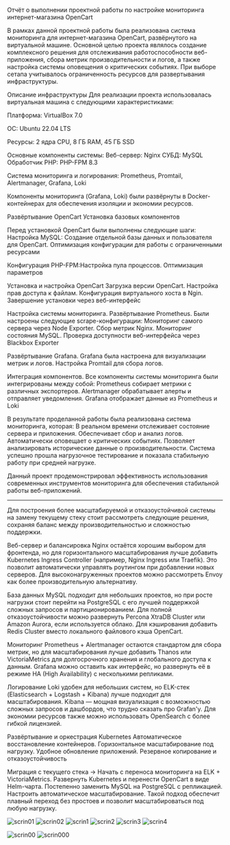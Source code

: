 Отчёт о выполнении проектной работы по настройке мониторинга интернет-магазина OpenCart
  
В рамках данной проектной работы была реализована система мониторинга для интернет-магазина OpenCart, развёрнутого на виртуальной машине. Основной целью проекта являлось создание комплексного решения для отслеживания работоспособности веб-приложения, сбора метрик производительности и логов, а также настройка системы оповещения о критических событиях. При выборе сетапа учитывалось ограниченность ресурсов для развертывания инфраструктуры.

Описание инфраструктуры
Для реализации проекта использовалась виртуальная машина с следующими характеристиками:

Платформа: VirtualBox 7.0

ОС: Ubuntu 22.04 LTS

Ресурсы: 2 ядра CPU, 8 ГБ RAM, 45 ГБ SSD


Основные компоненты системы:
Веб-сервер: Nginx 
СУБД: MySQL 
Обработчик PHP: PHP-FPM 8.3



Система мониторинга и логирования: Prometheus, Promtail, Alertmanager, Grafana, Loki

Компоненты мониторинга (Grafana, Loki) были развёрнуты в Docker-контейнерах для обеспечения изоляции и экoномии ресурсов.


Развёртывание OpenCart
Установка базовых компонентов

Перед установкой OpenCart были выполнены следующие шаги:
Настройка MySQL: Создание отдельной базы данных и пользователя для OpenCart. Оптимизация конфигурации для работы с ограниченными ресурсами
    
Конфигурация PHP-FPM:Настройка пула процессов. Оптимизация параметров 



Установка и настройка OpenCart 
Загрузка версии OpenCart. Настройка прав доступа к файлам. Конфигурация виртуального хоста в Ngin. Завершение установки через веб-интерфейс


Настройка системы мониторинга. Развёртывание Prometheus. Были настроены следующие scrape-конфигурации: Мониторинг самого сервера через Node Exporter. Сбор метрик Nginx. Мониторинг состояния MySQL. Проверка доступности веб-интерфейса через Blackbox Exporter





Развёртывание Grafana. Grafana была настроена для визуализации метрик и логов. Настройка Promtail для сбора логов. 


Интеграция компонентов. Все компоненты системы мониторинга были интегрированы между собой: Prometheus собирает метрики с различных экспортеров. Alertmanager обрабатывает алерты и отправляет уведомления. Grafana отображает данные из Prometheus и Loki


В результате проделанной работы была реализована система мониторинга, которая: В реальном времени отслеживает состояние сервера и приложения. Обеспечивает сбор и анализ логов. Автоматически оповещает о критических событиях. Позволяет анализировать исторические данные о производительности. Система успешно прошла нагрузочное тестирование и показала стабильную работу при средней нагрузке.


Данный проект продемонстрировал эффективность использования современных инструментов мониторинга для обеспечения стабильной работы веб-приложений.


------------------------------------------------------------------------------------------------------


Для построения более масштабируемой и отказоустойчивой системы на замену текущему стеку стоит рассмотреть следующие решения, сохраняя баланс между производительностью и сложностью поддержки.

Веб-сервер и балансировка
Nginx остаётся хорошим выбором для фронтенда, но для горизонтального масштабирования лучше добавить Kubernetes Ingress Controller (например, Nginx Ingress или Traefik). Это позволит автоматически управлять роутингом при добавлении новых серверов. Для высоконагруженных проектов можно рассмотреть Envoy как более производительную альтернативу.

База данных
MySQL подходит для небольших проектов, но при росте нагрузки стоит перейти на PostgreSQL с его лучшей поддержкой сложных запросов и партиционированием. Для полной отказоустойчивости можно развернуть Percona XtraDB Cluster или Amazon Aurora, если используется облако. Для кэширования добавить Redis Cluster вместо локального файлового кэша OpenCart.


Мониторинг
Prometheus + Alertmanager остаются стандартом для сбора метрик, но для масштабирования лучше добавить Thanos или VictoriaMetrics для долгосрочного хранения и глобального доступа к данным. Grafana можно оставить как интерфейс, но развернуть её в режиме HA (High Availability) с несколькими репликами.

Логирование
Loki удобен для небольших систем, но ELK-стек (Elasticsearch + Logstash + Kibana) лучше подходит для масштабирования. Kibana — мощная визуализация с возможностью сложных запросов и дашбордов, что трудно сказать про Grafan'у. Для экономии ресурсов также можно использовать OpenSearch с более гибкой лицензией.

Развёртывание и оркестрация
Kubernetes Автоматическое восстановление контейнеров. Горизонтальное масштабирование под нагрузку. Удобное обновление приложений. Резервное копирование и отказоустойчивость

Миграция с текущего стека -> Начать с переноса мониторинга на ELK + VictoriaMetrics. Развернуть Kubernetes и перенести OpenCart в виде Helm-чарта. Постепенно заменить MySQL на PostgreSQL с репликацией. Настроить автоматическое масштабирование.
Такой подход обеспечит плавный переход без простоев и позволит масштабироваться под любую нагрузку.



![scrin01](https://github.com/user-attachments/assets/c242b703-8b8d-451e-8ee1-b5a1b9e2c514)
![scrin02](https://github.com/user-attachments/assets/24652ed0-68bb-43a0-aba8-572330ef716c)
![scrin1](https://github.com/user-attachments/assets/525033c8-e342-4421-b234-2d9c2db8e66a)
![scrin2](https://github.com/user-attachments/assets/05521538-ebf8-45c6-bba1-1e5e3f8ce05d)
![scrin3](https://github.com/user-attachments/assets/171016de-1bb8-4f56-a513-adf121458cd8)
![scrin4](https://github.com/user-attachments/assets/63414df8-a30e-4b9a-88c4-fbcb60694679)

![scrin00](https://github.com/user-attachments/assets/7f4fdfcc-9210-4556-a019-efec669d44e2)
![scrin000](https://github.com/user-attachments/assets/982f3110-41f2-4cfa-9413-445d812af255)


